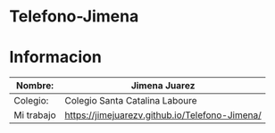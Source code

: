 # Telefono-Jimena
# Informacion
|  Nombre: | Jimena Juarez |
| ------------ | ------------ |
|  Colegio: | Colegio Santa Catalina Laboure  |
|  Mi trabajo |https://jimejuarezv.github.io/Telefono-Jimena/|
